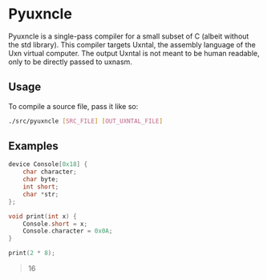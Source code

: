 # Pyuxncle

Pyuxncle is a single-pass compiler for a small subset of C (albeit without the std library). This compiler targets Uxntal, the assembly language of the Uxn virtual computer. The output Uxntal is not meant to be human readable, only to be directly passed to uxnasm.

## Usage

To compile a source file, pass it like so:

```sh
./src/pyuxncle [SRC_FILE] [OUT_UXNTAL_FILE]
```

## Examples


```c
device Console[0x18] {
    char character;
    char byte;
    int short;
    char *str;
};

void print(int x) {
    Console.short = x;
    Console.character = 0x0A;
}

print(2 * 8);
```
> 16